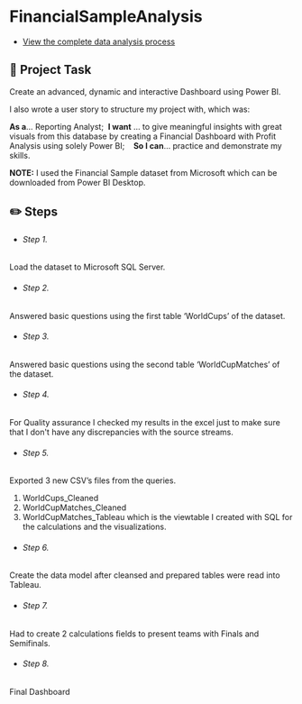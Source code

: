 # FinancialSampleAnalysis

- [View the complete data analysis process](https://www.notion.so/sokratispapadopoulos/Portfolio-4372eca8a1b24ed1934502ceb79007f2?p=d67f250aac324f0583640c8a84accfef&pm=c)

## 📝 Project Task

Create an advanced, dynamic and interactive Dashboard using Power BI.

I also wrote a user story to structure my project with, which was:

**As a**… Reporting Analyst;    **I want** … to give meaningful insights with great visuals from this database by creating a Financial Dashboard with Profit Analysis using solely Power BI;    **So I can**… practice and demonstrate my skills.

**NOTE:** I used the Financial Sample dataset from Microsoft which can be downloaded from Power BI Desktop.

## ✏️ **Steps**

- ###### Step 1.

Load the dataset to Microsoft SQL Server.

- ###### Step 2.

Answered basic questions using the first table ‘WorldCups’ of the dataset.

- ###### Step 3.

Answered basic questions using the second table ‘WorldCupMatches’ of the dataset.

- ###### Step 4.

For Quality assurance I checked my results in the excel just to make sure that I don't have any discrepancies with the source streams.

- ###### Step 5.

Exported 3 new CSV’s files from the queries.
1. WorldCups_Cleaned
2. WorldCupMatches_Cleaned
3. WorldCupMatches_Tableau which is the viewtable I created with SQL for the calculations and the visualizations.

- ###### Step 6.

Create the data model after cleansed and prepared tables were read into Tableau.

- ###### Step 7.

Had to create 2 calculations fields to present teams with Finals and Semifinals.

- ###### Step 8.

Final Dashboard
